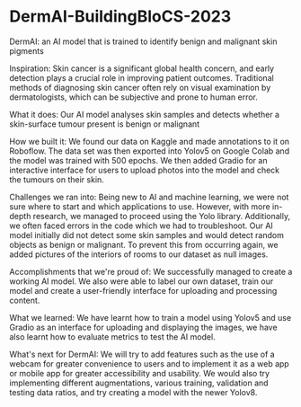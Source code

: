 # DermAI-BuildingBloCS-2023
DermAI: an AI model that is trained to identify benign and malignant skin pigments


Inspiration:
Skin cancer is a significant global health concern, and early detection plays a crucial role in improving patient outcomes. Traditional methods of diagnosing skin cancer often rely on visual examination by dermatologists, which can be subjective and prone to human error.

What it does:
Our AI model analyses skin samples and detects whether a skin-surface tumour present is benign or malignant

How we built it:
We found our data on Kaggle and made annotations to it on Roboflow. The data set was then exported into Yolov5 on Google Colab and the model was trained with 500 epochs. We then added Gradio for an interactive interface for users to upload photos into the model and check the tumours on their skin.

Challenges we ran into:
Being new to AI and machine learning, we were not sure where to start and which applications to use. However, with more in-depth research, we managed to proceed using the Yolo library. Additionally, we often faced errors in the code which we had to troubleshoot. Our AI model initially did not detect some skin samples and would detect random objects as benign or malignant. To prevent this from occurring again, we added pictures of the interiors of rooms to our dataset as null images.
 
Accomplishments that we're proud of:
We successfully managed to create a working AI model. We also were able to label our own dataset, train our model and create a user-friendly interface for uploading and processing content.

What we learned:
We have learnt how to train a model using Yolov5 and use Gradio as an interface for uploading and displaying the images, we have also learnt how to evaluate metrics to test the AI model.

What's next for DermAI:
We will try to add features such as the use of a webcam for greater convenience to users and to implement it as a web app or mobile app for greater accessibility and usability. We would also try implementing different augmentations, various training, validation and testing data ratios, and try creating a model with the newer Yolov8.
